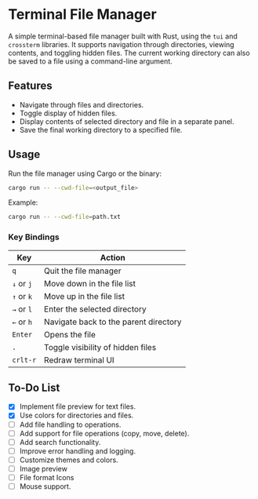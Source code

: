 # Terminal File Manager

A simple terminal-based file manager built with Rust, using the `tui` and `crossterm` libraries. It supports navigation through directories, viewing contents, and toggling hidden files. The current working directory can also be saved to a file using a command-line argument.

## Features

- Navigate through files and directories.
- Toggle display of hidden files.
- Display contents of selected directory and file in a separate panel.
- Save the final working directory to a specified file.

## Usage

Run the file manager using Cargo or the binary:

```bash
cargo run -- --cwd-file=<output_file>
```

Example:

```bash
cargo run -- --cwd-file=path.txt
```

### Key Bindings

| Key        | Action                                |
| ---------- | ------------------------------------- |
| `q`        | Quit the file manager                 |
| `↓` or `j` | Move down in the file list            |
| `↑` or `k` | Move up in the file list              |
| `→` or `l` | Enter the selected directory          |
| `←` or `h` | Navigate back to the parent directory |
| `Enter`    | Opens the file                        |
| `.`        | Toggle visibility of hidden files     |
| `crlt-r`   | Redraw terminal UI                    |

## To-Do List

- [x] Implement file preview for text files.
- [x] Use colors for directories and files.
- [ ] Add file handling to operations.
- [ ] Add support for file operations (copy, move, delete).
- [ ] Add search functionality.
- [ ] Improve error handling and logging.
- [ ] Customize themes and colors.
- [ ] Image preview
- [ ] File format Icons
- [ ] Mouse support.
